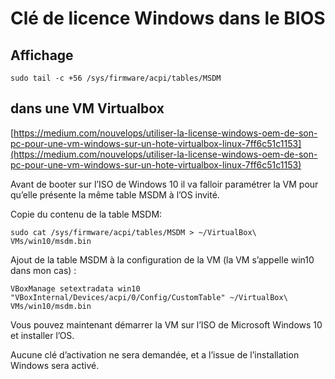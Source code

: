# Clé de licence Windows dans le BIOS



## Affichage

	sudo tail -c +56 /sys/firmware/acpi/tables/MSDM

## dans une VM Virtualbox

[https://medium.com/nouvelops/utiliser-la-license-windows-oem-de-son-pc-pour-une-vm-windows-sur-un-hote-virtualbox-linux-7ff6c51c1153](https://medium.com/nouvelops/utiliser-la-license-windows-oem-de-son-pc-pour-une-vm-windows-sur-un-hote-virtualbox-linux-7ff6c51c1153) 

Avant de booter sur l’ISO de Windows 10 il va falloir paramétrer la VM pour qu’elle présente la même table MSDM à l’OS invité.

Copie du contenu de la table MSDM:

	sudo cat /sys/firmware/acpi/tables/MSDM > ~/VirtualBox\ VMs/win10/msdm.bin

Ajout de la table MSDM à la configuration de la VM (la VM s’appelle win10 dans mon cas) :

	VBoxManage setextradata win10 "VBoxInternal/Devices/acpi/0/Config/CustomTable" ~/VirtualBox\ VMs/win10/msdm.bin

Vous pouvez maintenant démarrer la VM sur l’ISO de Microsoft Windows 10 et installer l’OS.

Aucune clé d’activation ne sera demandée, et a l’issue de l’installation Windows sera activé.